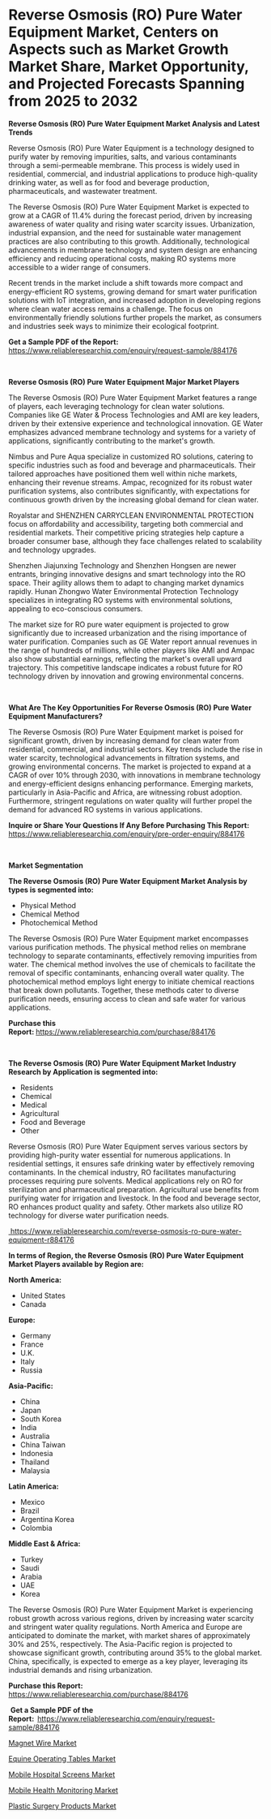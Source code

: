 <p><h1>Reverse Osmosis (RO) Pure Water Equipment Market, Centers on Aspects such as Market Growth Market Share, Market Opportunity, and Projected Forecasts Spanning from 2025 to 2032</h1></p><p><strong>Reverse Osmosis (RO) Pure Water Equipment Market Analysis and Latest Trends</strong></p>
<p><p>Reverse Osmosis (RO) Pure Water Equipment is a technology designed to purify water by removing impurities, salts, and various contaminants through a semi-permeable membrane. This process is widely used in residential, commercial, and industrial applications to produce high-quality drinking water, as well as for food and beverage production, pharmaceuticals, and wastewater treatment.</p><p>The Reverse Osmosis (RO) Pure Water Equipment Market is expected to grow at a CAGR of 11.4% during the forecast period, driven by increasing awareness of water quality and rising water scarcity issues. Urbanization, industrial expansion, and the need for sustainable water management practices are also contributing to this growth. Additionally, technological advancements in membrane technology and system design are enhancing efficiency and reducing operational costs, making RO systems more accessible to a wider range of consumers.</p><p>Recent trends in the market include a shift towards more compact and energy-efficient RO systems, growing demand for smart water purification solutions with IoT integration, and increased adoption in developing regions where clean water access remains a challenge. The focus on environmentally friendly solutions further propels the market, as consumers and industries seek ways to minimize their ecological footprint.</p></p>
<p><strong>Get a Sample PDF of the Report:&nbsp;</strong> <a href="https://www.reliableresearchiq.com/enquiry/request-sample/884176?utm_campaign=3370&utm_medium=2&utm_source=Github&utm_content=ia&utm_term=11042025&utm_id=reverse-osmosis-ro-pure-water-equipment">https://www.reliableresearchiq.com/enquiry/request-sample/884176</a></p>
<p>&nbsp;</p>
<p><strong>Reverse Osmosis (RO) Pure Water Equipment Major Market Players</strong></p>
<p><p>The Reverse Osmosis (RO) Pure Water Equipment Market features a range of players, each leveraging technology for clean water solutions. Companies like GE Water & Process Technologies and AMI are key leaders, driven by their extensive experience and technological innovation. GE Water emphasizes advanced membrane technology and systems for a variety of applications, significantly contributing to the market's growth.</p><p>Nimbus and Pure Aqua specialize in customized RO solutions, catering to specific industries such as food and beverage and pharmaceuticals. Their tailored approaches have positioned them well within niche markets, enhancing their revenue streams. Ampac, recognized for its robust water purification systems, also contributes significantly, with expectations for continuous growth driven by the increasing global demand for clean water.</p><p>Royalstar and SHENZHEN CARRYCLEAN ENVIRONMENTAL PROTECTION focus on affordability and accessibility, targeting both commercial and residential markets. Their competitive pricing strategies help capture a broader consumer base, although they face challenges related to scalability and technology upgrades.</p><p>Shenzhen Jiajunxing Technology and Shenzhen Hongsen are newer entrants, bringing innovative designs and smart technology into the RO space. Their agility allows them to adapt to changing market dynamics rapidly. Hunan Zhongwo Water Environmental Protection Technology specializes in integrating RO systems with environmental solutions, appealing to eco-conscious consumers.</p><p>The market size for RO pure water equipment is projected to grow significantly due to increased urbanization and the rising importance of water purification. Companies such as GE Water report annual revenues in the range of hundreds of millions, while other players like AMI and Ampac also show substantial earnings, reflecting the market's overall upward trajectory. This competitive landscape indicates a robust future for RO technology driven by innovation and growing environmental concerns.</p></p>
<p>&nbsp;</p>
<p><strong>What Are The Key Opportunities For Reverse Osmosis (RO) Pure Water Equipment Manufacturers?</strong></p>
<p><p>The Reverse Osmosis (RO) Pure Water Equipment market is poised for significant growth, driven by increasing demand for clean water from residential, commercial, and industrial sectors. Key trends include the rise in water scarcity, technological advancements in filtration systems, and growing environmental concerns. The market is projected to expand at a CAGR of over 10% through 2030, with innovations in membrane technology and energy-efficient designs enhancing performance. Emerging markets, particularly in Asia-Pacific and Africa, are witnessing robust adoption. Furthermore, stringent regulations on water quality will further propel the demand for advanced RO systems in various applications.</p></p>
<p><strong>Inquire or Share Your Questions If Any Before Purchasing This Report:</strong> <a href="https://www.reliableresearchiq.com/enquiry/pre-order-enquiry/884176?utm_campaign=3370&utm_medium=2&utm_source=Github&utm_content=ia&utm_term=11042025&utm_id=reverse-osmosis-ro-pure-water-equipment">https://www.reliableresearchiq.com/enquiry/pre-order-enquiry/884176</a></p>
<p>&nbsp;</p>
<p><strong>Market Segmentation</strong></p>
<p><strong>The Reverse Osmosis (RO) Pure Water Equipment Market Analysis by types is segmented into:</strong></p>
<p><ul><li>Physical Method</li><li>Chemical Method</li><li>Photochemical Method</li></ul></p>
<p><p>The Reverse Osmosis (RO) Pure Water Equipment market encompasses various purification methods. The physical method relies on membrane technology to separate contaminants, effectively removing impurities from water. The chemical method involves the use of chemicals to facilitate the removal of specific contaminants, enhancing overall water quality. The photochemical method employs light energy to initiate chemical reactions that break down pollutants. Together, these methods cater to diverse purification needs, ensuring access to clean and safe water for various applications.</p></p>
<p><strong>Purchase this Report:&nbsp;</strong><a href="https://www.reliableresearchiq.com/purchase/884176?utm_campaign=3370&utm_medium=2&utm_source=Github&utm_content=ia&utm_term=11042025&utm_id=reverse-osmosis-ro-pure-water-equipment">https://www.reliableresearchiq.com/purchase/884176</a></p>
<p>&nbsp;</p>
<p><strong>The Reverse Osmosis (RO) Pure Water Equipment Market Industry Research by Application is segmented into:</strong></p>
<p><ul><li>Residents</li><li>Chemical</li><li>Medical</li><li>Agricultural</li><li>Food and Beverage</li><li>Other</li></ul></p>
<p><p>Reverse Osmosis (RO) Pure Water Equipment serves various sectors by providing high-purity water essential for numerous applications. In residential settings, it ensures safe drinking water by effectively removing contaminants. In the chemical industry, RO facilitates manufacturing processes requiring pure solvents. Medical applications rely on RO for sterilization and pharmaceutical preparation. Agricultural use benefits from purifying water for irrigation and livestock. In the food and beverage sector, RO enhances product quality and safety. Other markets also utilize RO technology for diverse water purification needs.</p></p>
<p><a href="https://www.reliableresearchiq.com/reverse-osmosis-ro-pure-water-equipment-r884176?utm_campaign=3370&utm_medium=2&utm_source=Github&utm_content=ia&utm_term=11042025&utm_id=reverse-osmosis-ro-pure-water-equipment">&nbsp;https://www.reliableresearchiq.com/reverse-osmosis-ro-pure-water-equipment-r884176</a></p>
<p><strong>In terms of Region, the Reverse Osmosis (RO) Pure Water Equipment Market Players available by Region are:</strong></p>
<p>
    <p> <strong> North America: </strong>
        <ul>
            <li>United States</li>
            <li>Canada</li>
        </ul>
        </p> 
    <p> <strong> Europe: </strong>
        <ul>
            <li>Germany</li>
            <li>France</li>
            <li>U.K.</li>
            <li>Italy</li>
            <li>Russia</li>
        </ul>
        </p> 
    <p> <strong> Asia-Pacific: </strong>
        <ul>
            <li>China</li>
            <li>Japan</li>
            <li>South Korea</li>
            <li>India</li>
            <li>Australia</li>
            <li>China Taiwan</li>
            <li>Indonesia</li>
            <li>Thailand</li>
            <li>Malaysia</li>
        </ul>
        </p> 
    <p> <strong> Latin America: </strong>
        <ul>
            <li>Mexico</li>
            <li>Brazil</li>
            <li>Argentina Korea</li>
            <li>Colombia</li>
        </ul>
        </p> 
    <p> <strong> Middle East & Africa: </strong>
        <ul>
            <li>Turkey</li>
            <li>Saudi</li>
            <li>Arabia</li>
            <li>UAE</li>
            <li>Korea</li>
        </ul>
    </p>
    </p>
<p><p>The Reverse Osmosis (RO) Pure Water Equipment Market is experiencing robust growth across various regions, driven by increasing water scarcity and stringent water quality regulations. North America and Europe are anticipated to dominate the market, with market shares of approximately 30% and 25%, respectively. The Asia-Pacific region is projected to showcase significant growth, contributing around 35% to the global market. China, specifically, is expected to emerge as a key player, leveraging its industrial demands and rising urbanization.</p></p>
<p><strong>Purchase this Report: </strong><a href="https://www.reliableresearchiq.com/purchase/884176?utm_campaign=3370&utm_medium=2&utm_source=Github&utm_content=ia&utm_term=11042025&utm_id=reverse-osmosis-ro-pure-water-equipment">https://www.reliableresearchiq.com/purchase/884176</a></p>
<p>&nbsp;<strong>Get a Sample PDF of the Report:&nbsp;&nbsp;</strong><a href="https://www.reliableresearchiq.com/enquiry/request-sample/884176?utm_campaign=3370&utm_medium=2&utm_source=Github&utm_content=ia&utm_term=11042025&utm_id=reverse-osmosis-ro-pure-water-equipment">https://www.reliableresearchiq.com/enquiry/request-sample/884176</a></p>
<p><strong></strong></p>
<p><p><a href="https://github.com/verikaahova/Market-Research-Report-List-1/blob/main/magnet-wire-market.md?utm_campaign=3370&utm_medium=2&utm_source=Github&utm_content=ia&utm_term=11042025&utm_id=reverse-osmosis-ro-pure-water-equipment">Magnet Wire Market</a></p><p><a href="https://www.linkedin.com/pulse/complete-analysis-equine-operating-tables-markets-size-share-ktmpc?utm_campaign=3370&utm_medium=2&utm_source=Github&utm_content=ia&utm_term=11042025&utm_id=reverse-osmosis-ro-pure-water-equipment">Equine Operating Tables Market</a></p><p><a href="https://www.linkedin.com/pulse/according-latest-trend-analysis-mobile-hospital-screens-market-wj0fe?utm_campaign=3370&utm_medium=2&utm_source=Github&utm_content=ia&utm_term=11042025&utm_id=reverse-osmosis-ro-pure-water-equipment">Mobile Hospital Screens Market</a></p><p><a href="https://www.linkedin.com/pulse/mobile-health-monitoring-markets-path-84-cagr-2025-2032-fdkae?utm_campaign=3370&utm_medium=2&utm_source=Github&utm_content=ia&utm_term=11042025&utm_id=reverse-osmosis-ro-pure-water-equipment">Mobile Health Monitoring Market</a></p><p><a href="https://www.linkedin.com/pulse/projected-plastic-surgery-products-market-growth-137-48rse?utm_campaign=3370&utm_medium=2&utm_source=Github&utm_content=ia&utm_term=11042025&utm_id=reverse-osmosis-ro-pure-water-equipment">Plastic Surgery Products Market</a></p></p>